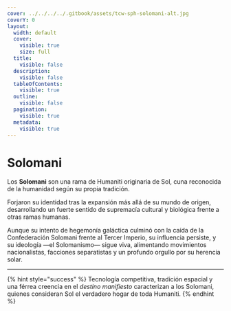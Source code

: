 ```yaml
---
cover: ../../../../.gitbook/assets/tcw-sph-solomani-alt.jpg
coverY: 0
layout:
  width: default
  cover:
    visible: true
    size: full
  title:
    visible: false
  description:
    visible: false
  tableOfContents:
    visible: true
  outline:
    visible: false
  pagination:
    visible: true
  metadata:
    visible: true
---
```


# Solomani

Los **Solomani** son una rama de Humaniti originaria de Sol, cuna reconocida de la humanidad según su propia tradición.

Forjaron su identidad tras la expansión más allá de su mundo de origen, desarrollando un fuerte sentido de supremacía cultural y biológica frente a otras ramas humanas.

Aunque su intento de hegemonía galáctica culminó con la caída de la Confederación Solomani frente al Tercer Imperio, su influencia persiste, y su ideología —el Solomanismo— sigue viva, alimentando movimientos nacionalistas, facciones separatistas y un profundo orgullo por su herencia solar.

***

{% hint style="success" %}
Tecnología competitiva, tradición espacial y una férrea creencia en el _destino manifiesto_ caracterizan a los Solomani, quienes consideran Sol el verdadero hogar de toda Humaniti.
{% endhint %}
